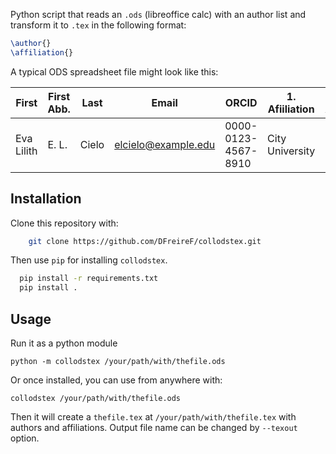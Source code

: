 Python script that reads an `.ods` (libreoffice calc) with an author list and transform it to `.tex` in the following format:

```tex
\author{} 
\affiliation{} 
```

A typical ODS spreadsheet file might look like this:

| First      | First Abb. | Last  | Email               | ORCID               | 1. Afiiliation  | 2. Affiliation  | 3. Affiliation |
|------------|------------|-------|---------------------|---------------------|-----------------|-----------------|----------------|
| Eva Lilith | E. L.      | Cielo | elcielo@example.edu | 0000-0123-4567-8910 | City University | College of Arts |                |



## Installation
Clone this repository with:
```bash
    git clone https://github.com/DFreireF/collodstex.git
```
Then use `pip` for installing `collodstex`.

```bash
  pip install -r requirements.txt
  pip install .
```

## Usage

Run it as a python module

    python -m collodstex /your/path/with/thefile.ods

Or once installed, you can use from anywhere with:

    collodstex /your/path/with/thefile.ods

Then it will create a `thefile.tex` at `/your/path/with/thefile.tex` with authors and affiliations. Output file name can be changed by `--texout` option.

